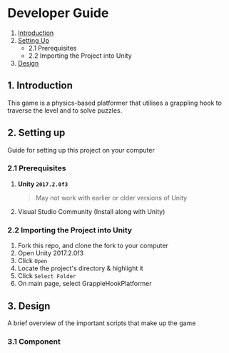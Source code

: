 # Developer Guide
1. [Introduction](#introduction)
2. [Setting Up](#setting-up)
    * 2.1 Prerequisites
    * 2.2 Importing the Project into Unity
3. [Design](#design)

## 1. Introduction
This game is a physics-based platformer that utilises a grappling hook to traverse the level and to solve puzzles.

## 2. Setting up
Guide for setting up this project on your computer

### 2.1 Prerequisites

1. **Unity `2017.2.0f3`**<br>
   > May not work with earlier or older versions of Unity
2. Visual Studio Community (Install along with Unity)

### 2.2 Importing the Project into Unity

1. Fork this repo, and clone the fork to your computer
2. Open Unity 2017.2.0f3
3. Click `Open`
5. Locate the project's directory & highlight it
6. Click `Select Folder`
7. On main page, select GrappleHookPlatformer 

## 3. Design
A brief overview of the important scripts that make up the game

### 3.1 Component
